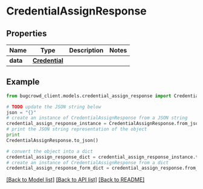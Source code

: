 # CredentialAssignResponse


## Properties

Name | Type | Description | Notes
------------ | ------------- | ------------- | -------------
**data** | [**Credential**](Credential.md) |  | 

## Example

```python
from bugcrowd_client.models.credential_assign_response import CredentialAssignResponse

# TODO update the JSON string below
json = "{}"
# create an instance of CredentialAssignResponse from a JSON string
credential_assign_response_instance = CredentialAssignResponse.from_json(json)
# print the JSON string representation of the object
print
CredentialAssignResponse.to_json()

# convert the object into a dict
credential_assign_response_dict = credential_assign_response_instance.to_dict()
# create an instance of CredentialAssignResponse from a dict
credential_assign_response_form_dict = credential_assign_response.from_dict(credential_assign_response_dict)
```
[[Back to Model list]](../README.md#documentation-for-models) [[Back to API list]](../README.md#documentation-for-api-endpoints) [[Back to README]](../README.md)



